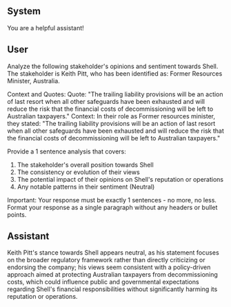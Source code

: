 ## System

You are a helpful assistant!

## User


Analyze the following stakeholder's opinions and sentiment towards Shell. The stakeholder is Keith Pitt, who has been identified as: Former Resources Minister, Australia.

Context and Quotes:
Quote: "The trailing liability provisions will be an action of last resort when all other safeguards have been exhausted and will reduce the risk that the financial costs of decommissioning will be left to Australian taxpayers."
Context: In their role as Former resources minister, they stated: "The trailing liability provisions will be an action of last resort when all other safeguards have been exhausted and will reduce the risk that the financial costs of decommissioning will be left to Australian taxpayers."

Provide a 1 sentence analysis that covers:
1. The stakeholder's overall position towards Shell
2. The consistency or evolution of their views
3. The potential impact of their opinions on Shell's reputation or operations
4. Any notable patterns in their sentiment (Neutral)

Important: Your response must be exactly 1 sentences - no more, no less.
Format your response as a single paragraph without any headers or bullet points.


## Assistant

Keith Pitt's stance towards Shell appears neutral, as his statement focuses on the broader regulatory framework rather than directly criticizing or endorsing the company; his views seem consistent with a policy-driven approach aimed at protecting Australian taxpayers from decommissioning costs, which could influence public and governmental expectations regarding Shell's financial responsibilities without significantly harming its reputation or operations.

